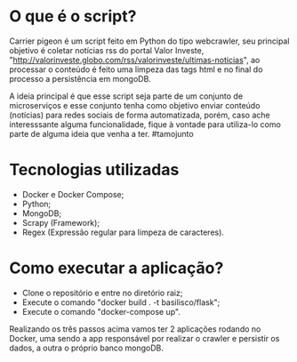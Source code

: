 # O que é o script?
Carrier pigeon é um script feito em Python do tipo webcrawler, seu principal objetivo é coletar notícias rss do portal Valor Investe, 
"http://valorinveste.globo.com/rss/valorinveste/ultimas-noticias", ao processar o conteúdo é feito uma limpeza das tags html e no final do processo a persistência em mongoDB.

A ideia principal é que esse script seja parte de um conjunto de microserviços e esse conjunto tenha como objetivo enviar conteúdo (notícias) para redes sociais de forma automatizada, porém, caso ache interesssante alguma funcionalidade, fique à vontade para utiliza-lo como parte de alguma ideia que venha a ter. #tamojunto

# Tecnologias utilizadas
* Docker e Docker Compose;
* Python;
* MongoDB;
* Scrapy (Framework);
* Regex (Expressão regular para limpeza de caracteres).

# Como executar a aplicação?
* Clone o repositório e entre no diretório raiz;
* Execute o comando "docker build . -t basilisco/flask";
* Execute o comando "docker-compose up".

Realizando os três passos acima vamos ter 2 aplicações rodando no Docker, uma sendo a app responsável por realizar o crawler e persistir os dados, a outra o próprio banco mongoDB.
